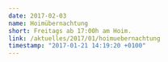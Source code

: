 ```yaml
---
date: 2017-02-03
name: Hoimübernachtung
short: Freitags ab 17:00h am Hoim.
link: /aktuelles/2017/01/hoimuebernachtung
timestamp: "2017-01-21 14:19:20 +0100"
---
```

